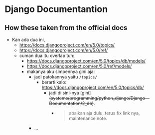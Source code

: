 # Django Documentantion

## How these taken from the official docs

- Kan ada dua ini,
  - <https://docs.djangoproject.com/en/5.0/topics/>
  - <https://docs.djangoproject.com/en/5.0/ref/>
  - cuman dua itu overlap tuh:
    - <https://docs.djangoproject.com/en/5.0/topics/db/models/>
    - <https://docs.djangoproject.com/en/5.0/ref/models/>
    - makanya aku simpennya gini aja:
      - jadi patokannya yaitu `/topics/`
        - berarti kalo: <https://docs.djangoproject.com/en/5.0/topics/db/>
          - jadi di sini-nya [gini]~~(systems/programming/python_django/Django—Documentation/2_db)~~.
            - > abaikan aja dulu, terus fix link nya, maintenance note.
      - ...
